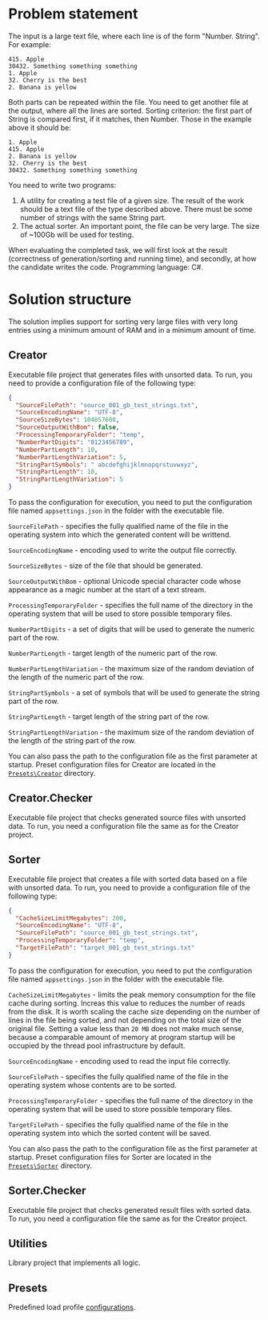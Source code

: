 ﻿# Problem statement
The input is a large text file, where each line is of the form "Number. String". For example:
```
415. Apple
30432. Something something something
1. Apple
32. Cherry is the best
2. Banana is yellow
```
Both parts can be repeated within the file. You need to get another file at the output, where all
the lines are sorted. Sorting criterion: the first part of String is compared first, if it matches,
then Number. Those in the example above it should be:
```
1. Apple
415. Apple
2. Banana is yellow
32. Cherry is the best
30432. Something something something
```
You need to write two programs:
1. A utility for creating a test file of a given size. The result of the work should be a text file
of the type described above. There must be some number of strings with the same String part.
2. The actual sorter. An important point, the file can be very large. The size of ~100Gb will be
used for testing.

When evaluating the completed task, we will first look at the result (correctness of
generation/sorting and running time), and secondly, at how the candidate writes the code.
Programming language: C#.
# Solution structure
The solution implies support for sorting very large files with very long entries using a minimum
amount of RAM and in a minimum amount of time.
## Creator
Executable file project that generates files with unsorted data. To run, you need to provide a
configuration file of the following type:
```json
{
  "SourceFilePath": "source_001_gb_test_strings.txt",
  "SourceEncodingName": "UTF-8",
  "SourceSizeBytes": 104857600,
  "SourceOutputWithBom": false,
  "ProcessingTemporaryFolder": "temp",
  "NumberPartDigits": "0123456789",
  "NumberPartLength": 10,
  "NumberPartLengthVariation": 5,
  "StringPartSymbols": " abcdefghijklmnopqrstuvwxyz",
  "StringPartLength": 10,
  "StringPartLengthVariation": 5
}
```
To pass the configuration for execution, you need to put the configuration file named
`appsettings.json` in the folder with the executable file.

`SourceFilePath` - specifies the fully qualified name of the file in the operating system into
which the generated content will be writtend.

`SourceEncodingName` - encoding used to write the output file correctly.

`SourceSizeBytes` - size of the file that should be generated.

`SourceOutputWithBom` - optional Unicode special character code whose appearance as a magic number
at the start of a text stream.

`ProcessingTemporaryFolder` - specifies the full name of the directory in the operating system
that will be used to store possible temporary files.

`NumberPartDigits` - a set of digits that will be used to generate the numeric part of the row.

`NumberPartLength` - target length of the numeric part of the row.

`NumberPartLengthVariation` - the maximum size of the random deviation of the length of the numeric
part of the row.

`StringPartSymbols` - a set of symbols that will be used to generate the string part of the row.

`StringPartLength` - target length of the string part of the row.

`StringPartLengthVariation` -  the maximum size of the random deviation of the length of the string
part of the row.

You can also pass the path to the configuration file as the first parameter at startup. Preset
configuration files for Creator are located in the
[`Presets\Creator`](https://github.com/TheSquidCombatant/LongFileSort/tree/main/Presets/Creator)
directory.
## Creator.Checker
Executable file project that checks generated source files with unsorted data. To run, you need a
configuration file the same as for the Creator project.
## Sorter
Executable file project that creates a file with sorted data based on a file with unsorted data. To
run, you need to provide a configuration file of the following type:
```json
{
  "CacheSizeLimitMegabytes": 200,
  "SourceEncodingName": "UTF-8",
  "SourceFilePath": "source_001_gb_test_strings.txt",
  "ProcessingTemporaryFolder": "temp",
  "TargetFilePath": "target_001_gb_test_strings.txt"
}
```
To pass the configuration for execution, you need to put the configuration file named
`appsettings.json` in the folder with the executable file.

`CacheSizeLimitMegabytes` - limits the peak memory consumption for the file cache during sorting.
Increas this value to reduces the number of reads from the disk. It is worth scaling the cache size
depending on the number of lines in the file being sorted, and not depending on the total size of
the original file. Setting a value less than `20 MB` does not make much sense, because a comparable
amount of memory at program startup will be occupied by the thread pool infrastructure by default.

`SourceEncodingName` - encoding used to read the input file correctly.

`SourceFilePath` - specifies the fully qualified name of the file in the operating system whose
contents are to be sorted.

`ProcessingTemporaryFolder` - specifies the full name of the directory in the operating system
that will be used to store possible temporary files.

`TargetFilePath` - specifies the fully qualified name of the file in the operating system into
which the sorted content will be saved.

You can also pass the path to the configuration file as the first parameter at startup. Preset
configuration files for Sorter are located in the
[`Presets\Sorter`](https://github.com/TheSquidCombatant/LongFileSort/tree/main/Presets/Sorter)
directory.
## Sorter.Checker
Executable file project that checks generated result files with sorted data. To run, you need a
configuration file the same as for the Creator project.
## Utilities
Library project that implements all logic.
## Presets
Predefined load profile
[configurations](https://github.com/TheSquidCombatant/LongFileSort/tree/main/Presets).